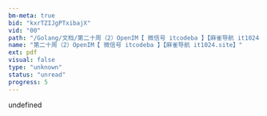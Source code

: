 ```yaml
---
bm-meta: true
bid: "kxrTZIJgPTxibajX"
vid: "00"
path: "/Golang/文档/第二十周（2）OpenIM【 微信号 itcodeba 】【麻雀导航 it1024.site】.pdf"
name: "第二十周（2）OpenIM【 微信号 itcodeba 】【麻雀导航 it1024.site】"
ext: pdf
visual: false
type: "unknown"
status: "unread"
progress: 5
---
```

undefined